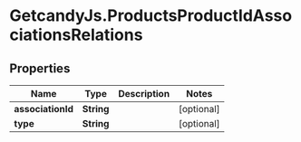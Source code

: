 # GetcandyJs.ProductsProductIdAssociationsRelations

## Properties

Name | Type | Description | Notes
------------ | ------------- | ------------- | -------------
**associationId** | **String** |  | [optional] 
**type** | **String** |  | [optional] 


